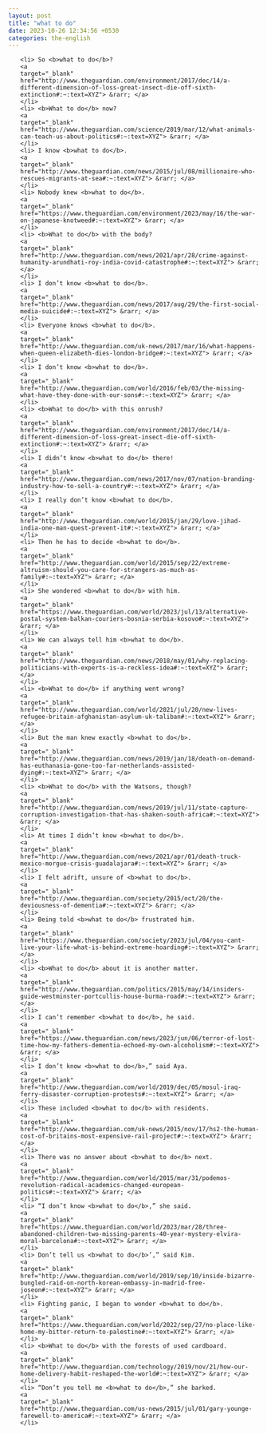 ```yaml
---
layout: post
title: "what to do"
date: 2023-10-26 12:34:56 +0530
categories: the-english
---
```

<ol>

    <li> So <b>what to do</b>?
    <a 
    target="_blank" 
    href="http://www.theguardian.com/environment/2017/dec/14/a-different-dimension-of-loss-great-insect-die-off-sixth-extinction#:~:text=XYZ"> &rarr; </a>
    </li>
    <li> <b>What to do</b> now?
    <a 
    target="_blank" 
    href="http://www.theguardian.com/science/2019/mar/12/what-animals-can-teach-us-about-politics#:~:text=XYZ"> &rarr; </a>
    </li>
    <li> I know <b>what to do</b>.
    <a 
    target="_blank" 
    href="http://www.theguardian.com/news/2015/jul/08/millionaire-who-rescues-migrants-at-sea#:~:text=XYZ"> &rarr; </a>
    </li>
    <li> Nobody knew <b>what to do</b>.
    <a 
    target="_blank" 
    href="https://www.theguardian.com/environment/2023/may/16/the-war-on-japanese-knotweed#:~:text=XYZ"> &rarr; </a>
    </li>
    <li> <b>What to do</b> with the body?
    <a 
    target="_blank" 
    href="http://www.theguardian.com/news/2021/apr/28/crime-against-humanity-arundhati-roy-india-covid-catastrophe#:~:text=XYZ"> &rarr; </a>
    </li>
    <li> I don’t know <b>what to do</b>.
    <a 
    target="_blank" 
    href="http://www.theguardian.com/news/2017/aug/29/the-first-social-media-suicide#:~:text=XYZ"> &rarr; </a>
    </li>
    <li> Everyone knows <b>what to do</b>.
    <a 
    target="_blank" 
    href="http://www.theguardian.com/uk-news/2017/mar/16/what-happens-when-queen-elizabeth-dies-london-bridge#:~:text=XYZ"> &rarr; </a>
    </li>
    <li> I don’t know <b>what to do</b>.
    <a 
    target="_blank" 
    href="http://www.theguardian.com/world/2016/feb/03/the-missing-what-have-they-done-with-our-sons#:~:text=XYZ"> &rarr; </a>
    </li>
    <li> <b>What to do</b> with this onrush?
    <a 
    target="_blank" 
    href="http://www.theguardian.com/environment/2017/dec/14/a-different-dimension-of-loss-great-insect-die-off-sixth-extinction#:~:text=XYZ"> &rarr; </a>
    </li>
    <li> I didn’t know <b>what to do</b> there!
    <a 
    target="_blank" 
    href="http://www.theguardian.com/news/2017/nov/07/nation-branding-industry-how-to-sell-a-country#:~:text=XYZ"> &rarr; </a>
    </li>
    <li> I really don’t know <b>what to do</b>.
    <a 
    target="_blank" 
    href="http://www.theguardian.com/world/2015/jan/29/love-jihad-india-one-man-quest-prevent-it#:~:text=XYZ"> &rarr; </a>
    </li>
    <li> Then he has to decide <b>what to do</b>.
    <a 
    target="_blank" 
    href="http://www.theguardian.com/world/2015/sep/22/extreme-altruism-should-you-care-for-strangers-as-much-as-family#:~:text=XYZ"> &rarr; </a>
    </li>
    <li> She wondered <b>what to do</b> with him.
    <a 
    target="_blank" 
    href="https://www.theguardian.com/world/2023/jul/13/alternative-postal-system-balkan-couriers-bosnia-serbia-kosovo#:~:text=XYZ"> &rarr; </a>
    </li>
    <li> We can always tell him <b>what to do</b>.
    <a 
    target="_blank" 
    href="http://www.theguardian.com/news/2018/may/01/why-replacing-politicians-with-experts-is-a-reckless-idea#:~:text=XYZ"> &rarr; </a>
    </li>
    <li> <b>What to do</b> if anything went wrong?
    <a 
    target="_blank" 
    href="http://www.theguardian.com/world/2021/jul/20/new-lives-refugee-britain-afghanistan-asylum-uk-taliban#:~:text=XYZ"> &rarr; </a>
    </li>
    <li> But the man knew exactly <b>what to do</b>.
    <a 
    target="_blank" 
    href="http://www.theguardian.com/news/2019/jan/18/death-on-demand-has-euthanasia-gone-too-far-netherlands-assisted-dying#:~:text=XYZ"> &rarr; </a>
    </li>
    <li> <b>What to do</b> with the Watsons, though?
    <a 
    target="_blank" 
    href="http://www.theguardian.com/news/2019/jul/11/state-capture-corruption-investigation-that-has-shaken-south-africa#:~:text=XYZ"> &rarr; </a>
    </li>
    <li> At times I didn’t know <b>what to do</b>.
    <a 
    target="_blank" 
    href="http://www.theguardian.com/news/2021/apr/01/death-truck-mexico-morgue-crisis-guadalajara#:~:text=XYZ"> &rarr; </a>
    </li>
    <li> I felt adrift, unsure of <b>what to do</b>.
    <a 
    target="_blank" 
    href="http://www.theguardian.com/society/2015/oct/20/the-deviousness-of-dementia#:~:text=XYZ"> &rarr; </a>
    </li>
    <li> Being told <b>what to do</b> frustrated him.
    <a 
    target="_blank" 
    href="https://www.theguardian.com/society/2023/jul/04/you-cant-live-your-life-what-is-behind-extreme-hoarding#:~:text=XYZ"> &rarr; </a>
    </li>
    <li> <b>What to do</b> about it is another matter.
    <a 
    target="_blank" 
    href="http://www.theguardian.com/politics/2015/may/14/insiders-guide-westminster-portcullis-house-burma-road#:~:text=XYZ"> &rarr; </a>
    </li>
    <li> I can’t remember <b>what to do</b>, he said.
    <a 
    target="_blank" 
    href="https://www.theguardian.com/news/2023/jun/06/terror-of-lost-time-how-my-fathers-dementia-echoed-my-own-alcoholism#:~:text=XYZ"> &rarr; </a>
    </li>
    <li> I don’t know <b>what to do</b>,” said Aya.
    <a 
    target="_blank" 
    href="http://www.theguardian.com/world/2019/dec/05/mosul-iraq-ferry-disaster-corruption-protests#:~:text=XYZ"> &rarr; </a>
    </li>
    <li> These included <b>what to do</b> with residents.
    <a 
    target="_blank" 
    href="http://www.theguardian.com/uk-news/2015/nov/17/hs2-the-human-cost-of-britains-most-expensive-rail-project#:~:text=XYZ"> &rarr; </a>
    </li>
    <li> There was no answer about <b>what to do</b> next.
    <a 
    target="_blank" 
    href="http://www.theguardian.com/world/2015/mar/31/podemos-revolution-radical-academics-changed-european-politics#:~:text=XYZ"> &rarr; </a>
    </li>
    <li> “I don’t know <b>what to do</b>,” she said.
    <a 
    target="_blank" 
    href="https://www.theguardian.com/world/2023/mar/28/three-abandoned-children-two-missing-parents-40-year-mystery-elvira-moral-barcelona#:~:text=XYZ"> &rarr; </a>
    </li>
    <li> Don’t tell us <b>what to do</b>’,” said Kim.
    <a 
    target="_blank" 
    href="http://www.theguardian.com/world/2019/sep/10/inside-bizarre-bungled-raid-on-north-korean-embassy-in-madrid-free-joseon#:~:text=XYZ"> &rarr; </a>
    </li>
    <li> Fighting panic, I began to wonder <b>what to do</b>.
    <a 
    target="_blank" 
    href="https://www.theguardian.com/world/2022/sep/27/no-place-like-home-my-bitter-return-to-palestine#:~:text=XYZ"> &rarr; </a>
    </li>
    <li> <b>What to do</b> with the forests of used cardboard.
    <a 
    target="_blank" 
    href="http://www.theguardian.com/technology/2019/nov/21/how-our-home-delivery-habit-reshaped-the-world#:~:text=XYZ"> &rarr; </a>
    </li>
    <li> “Don’t you tell me <b>what to do</b>,” she barked.
    <a 
    target="_blank" 
    href="http://www.theguardian.com/us-news/2015/jul/01/gary-younge-farewell-to-america#:~:text=XYZ"> &rarr; </a>
    </li>